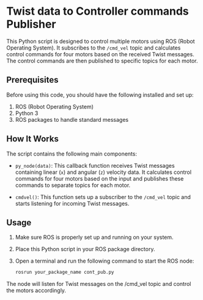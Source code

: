 # Twist data to Controller commands Publisher

This Python script is designed to control multiple motors using ROS (Robot Operating System). It subscribes to the `/cmd_vel` topic and calculates control commands for four motors based on the received Twist messages. The control commands are then published to specific topics for each motor.

## Prerequisites

Before using this code, you should have the following installed and set up:

1. ROS (Robot Operating System)
2. Python 3
3. ROS packages to handle standard messages

## How It Works

The script contains the following main components:

- `py_node(data)`: This callback function receives Twist messages containing linear (`x`) and angular (`z`) velocity data. It calculates control commands for four motors based on the input and publishes these commands to separate topics for each motor.

- `cmdvel()`: This function sets up a subscriber to the `/cmd_vel` topic and starts listening for incoming Twist messages.

## Usage

1. Make sure ROS is properly set up and running on your system.

2. Place this Python script in your ROS package directory.

3. Open a terminal and run the following command to start the ROS node:

   ```bash
   rosrun your_package_name cont_pub.py
   ```

The node will listen for Twist messages on the /cmd_vel topic and control the motors accordingly.
